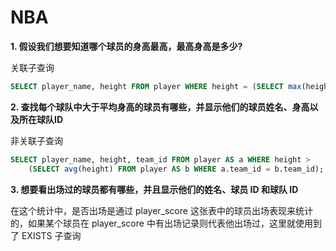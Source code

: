 # NBA

**1. 假设我们想要知道哪个球员的身高最高，最高身高是多少?**

关联子查询

```sql
SELECT player_name, height FROM player WHERE height = (SELECT max(height) FROM player)
```

**2. 查找每个球队中大于平均身高的球员有哪些，并显示他们的球员姓名、身高以及所在球队ID**

非关联子查询

```sql
SELECT player_name, height, team_id FROM player AS a WHERE height > 
	(SELECT avg(height) FROM player AS b WHERE a.team_id = b.team_id);
```

**3. 想要看出场过的球员都有哪些，并且显示他们的姓名、球员 ID 和球队 ID**

在这个统计中，是否出场是通过 player_score 这张表中的球员出场表现来统计的，如果某个球员在 player_score 中有出场记录则代表他出场过，这里就使用到了 EXISTS 子查询 